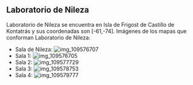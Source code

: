 ## Laboratorio de Nileza
Laboratorio de Nileza se encuentra en Isla de Frigost de Castillo de Kontatrás y sus coordenadas son [-61,-74].
Imágenes de los mapas que conforman Laboratorio de Nileza:
- Sala de Nileza: ![img_109576707](https://media.discordapp.net/attachments/1115311447145193482/1115319891323527178/109576707.jpg)
- Sala 1: ![img_109576705](https://media.discordapp.net/attachments/1115311447145193482/1115319888190378066/109576705.jpg)
- Sala 2: ![img_109577729](https://media.discordapp.net/attachments/1115311447145193482/1115319892917362890/109577729.jpg)
- Sala 3: ![img_109578753](https://media.discordapp.net/attachments/1115311447145193482/1115319896977444884/109578753.jpg)
- Sala 4: ![img_109579777](https://media.discordapp.net/attachments/1115311447145193482/1115319898806157422/109579777.jpg)